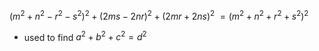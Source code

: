 $(m^2 + n^2 - r^2 - s^2)^2 + (2ms - 2nr)^2 + (2mr + 2ns)^2$   $= (m^2 + n^2 + r^2 + s^2)^2$ 
- used to find $a^2 + b^2 + c^2 = d^2$ 